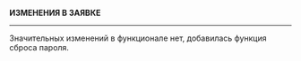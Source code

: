 **ИЗМЕНЕНИЯ В ЗАЯВКЕ**
***
Значительных изменений в функционале нет, добавилась функция сброса пароля.
